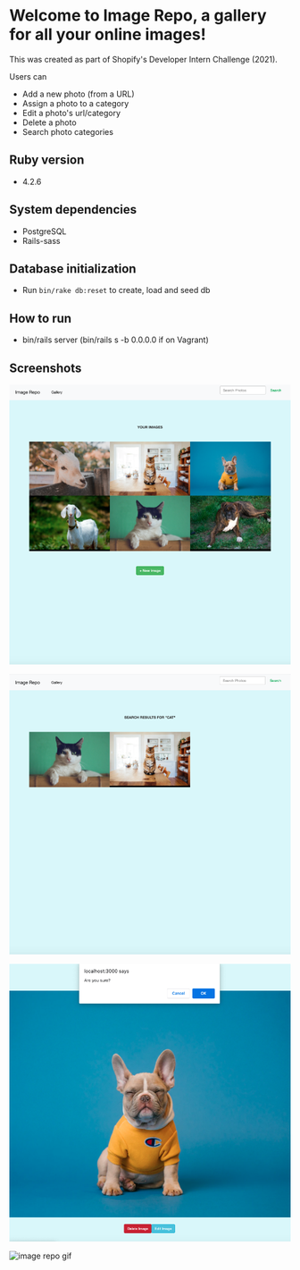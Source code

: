 # Welcome to Image Repo, a gallery for all your online images!

This was created as part of Shopify's Developer Intern Challenge (2021).

Users can
- Add a new photo (from a URL)
- Assign a photo to a category
- Edit a photo's url/category
- Delete a photo
- Search photo categories

## Ruby version
- 4.2.6

## System dependencies
- PostgreSQL
- Rails-sass

## Database initialization
- Run `bin/rake db:reset` to create, load and seed db

## How to run
- bin/rails server (bin/rails s -b 0.0.0.0 if on Vagrant)

## Screenshots

![image repo gallery view](https://github.com/laurtann/image-repo/blob/master/docs/image-repo-gallery.png?raw=true)

![image repo search view](https://github.com/laurtann/image-repo/blob/master/docs/image-repo-search.png?raw=true)

![image repo confirm destroy view](https://github.com/laurtann/image-repo/blob/master/docs/image-repo-confirm-destory.png?raw=true)

![image repo gif](https://github.com/laurtann/image-repo/blob/master/docs/image-repo-gif.gif?raw=true)